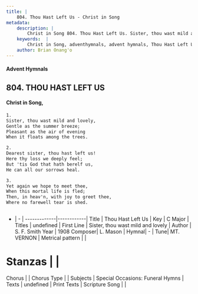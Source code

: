 ```yaml
---
title: |
    804. Thou Hast Left Us - Christ in Song
metadata:
    description: |
        Christ in Song 804. Thou Hast Left Us. Sister, thou wast mild and lovely, Gentle as the summer breeze; Pleasant as the air of evening When it floats among the trees.
    keywords:  |
        Christ in Song, adventhymnals, advent hymnals, Thou Hast Left Us, Sister, thou wast mild and lovely. 
    author: Brian Onang'o
---
```


#### Advent Hymnals
## 804. THOU HAST LEFT US
####  Christ in Song,

```txt
1.
Sister, thou wast mild and lovely,
Gentle as the summer breeze;
Pleasant as the air of evening
When it floats among the trees.

2.
Dearest sister, thou hast left us!
Here thy loss we deeply feel;
But 'tis God that hath berelf us,
He can all our sorrows heal.

3.
Yet again we hope to meet thee,
When this mortal life is fled;
Then, in heav'n, with joy to greet thee,
Where no farewell tear is shed.



```

- |   -  |
-------------|------------|
Title | Thou Hast Left Us |
Key | C Major |
Titles | undefined |
First Line | Sister, thou wast mild and lovely |
Author | S. F. Smith
Year | 1908
Composer| L. Mason |
Hymnal|  - |
Tune| MT. VERNON |
Metrical pattern | |
# Stanzas |  |
Chorus |  |
Chorus Type |  |
Subjects | Special Occasions: Funeral Hymns |
Texts | undefined |
Print Texts | 
Scripture Song |  |
    
